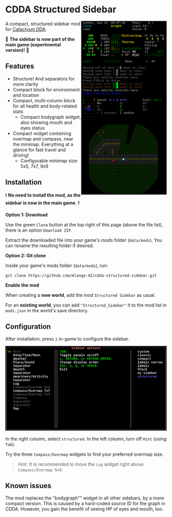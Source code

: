 # CDDA Structured Sidebar

<img align="right" width="267" src="./screenshots/closeup.png" />

A compact, structured sidebar mod for [Cataclysm DDA](https://cataclysmdda.org/).

:tada: **The sidebar is now part of the main game (experimental version)!** :tada:

## Features

* Structure! And separators for more clarity
* Compact block for environment and location
* Compact, multi-column block for all health and body-related stats
   * Compact bodygraph widget, also showing mouth and eyes status
* Compact widget containing overmap and compass, near the minimap. Everything at a glance for fast travel and driving!
   * Configurable minimap size: 5x5, 7x7, 9x9

## Installation

:exclamation: **No need to install the mod, as the sidebar is now in the main game.**  :exclamation:

**Option 1: Download**

Use the green `Clone` button at the top right of this page (above the file list), there is an option `Download ZIP`.

Extract the downloaded file into your game's mods folder (`data/mods`). You can rename the resulting folder if desired.

**Option 2: Git clone**

Inside your game's mods folder (`data/mods`), run:

```shell
git clone https://github.com/mlange-42/cdda-structured-sidebar.git
```

**Enable the mod**

When creating a **new world**, add the mod `Structured Sidebar` as usual.

For an **existing world**, you can add `"Structured_Sidebar"` it to the mod list in `mods.json` in the world's save directory.

## Configuration

After installation, press `}` in-game to configure the sidebar.

<img width="600" src="./screenshots/options.png" />

In the right column, select `structured`. In the left column, turn off `Hint` (using `Tab`).

Try the three `Compass/Overmap` widgets to find your preferred overmap size.

> Hint: It is recommended to move the `Log` widget right above `Compass/Overmap 9x9`.

## Known issues

The mod replaces the "bodygraph"" widget in all other sidebars, by a more compact version. This is caused by a hard-coded source ID for the graph in CDDA.
However, you gain the benefit of seeing HP of eyes and mouth, too.
